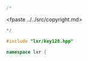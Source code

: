```cpp
/*
```
<fpaste ../../src/copyright.md>
```cpp
*/

#include "lxr/key128.hpp"

namespace lxr {

```
